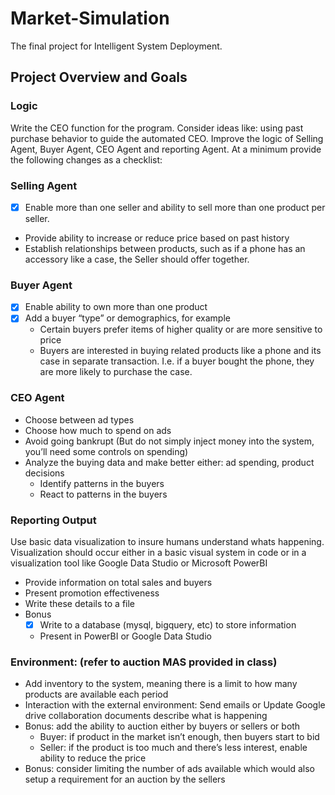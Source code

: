 # Market-Simulation
The final project for Intelligent System Deployment. 

## Project Overview and Goals
### Logic
Write the CEO function for the program. 
Consider ideas like: using past purchase behavior to guide the automated CEO. Improve the logic of Selling Agent, 
Buyer Agent, CEO Agent and reporting Agent. At a minimum provide the following changes as a checklist: 
### Selling Agent
- [x] Enable more than one seller and ability to sell more than one product per seller.
- Provide ability to increase or reduce price based on past history 
- Establish relationships between products, such as if a phone has an accessory like a case, the Seller should offer together. 
### Buyer Agent
- [x] Enable ability to own more than one product
- [x] Add a buyer “type” or demographics, for example
    - Certain buyers prefer items of higher quality or are more sensitive to price 
    - Buyers are interested in buying related products like a phone and its case in separate transaction. I.e. if a buyer bought the phone, they are more likely to purchase the case.
### CEO Agent
- Choose between ad types
- Choose how much to spend on ads
- Avoid going bankrupt (But do not simply inject money into the system, you’ll need some controls on spending)
- Analyze the buying data and make better either: ad spending, product decisions
    - Identify patterns in the buyers
    - React to patterns in the buyers 
### Reporting Output
Use basic data visualization to insure humans understand whats happening. Visualization should occur either in a basic visual system in code or in a visualization tool like Google Data Studio or Microsoft PowerBI
- Provide information on total sales and buyers 
- Present promotion effectiveness 
- Write these details to a file 
- Bonus
    - [x] Write to a database (mysql, bigquery, etc) to store information
    - Present in PowerBI or Google Data Studio
    
### Environment: (refer to auction MAS provided in class)
- Add inventory to the system, meaning there is a limit to how many products are available each period
- Interaction with the external environment: Send emails or Update Google drive collaboration documents describe what is happening
- Bonus: add the ability to auction either by buyers or sellers or both
    - Buyer: if product in the market isn’t enough, then buyers start to bid
    - Seller: if the product is too much and there’s less interest, enable ability to reduce the price
- Bonus: consider limiting the number of ads available which would also setup a requirement for an auction by the sellers